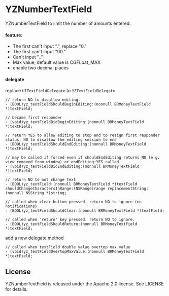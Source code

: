 # YZNumberTextField
YZNumberTextField to limit the number of amounts entered.

#### feature:
* The first can't input ".", replace "0."
* The first can't input "00."
* Can't input ".."
* Max value, default value is CGFLoat_MAX
* enable two decimal places

#### delegate 
replace `UITextFieldDelegate` to `YZTextFieldDelegate`

```
// return NO to disallow editing.
- (BOOL)yz_textFieldShouldBeginEditing:(nonnull BRMoneyTextField *)textField;

// became first responder
- (void)yz_textFieldDidBeginEditing:(nonnull BRMoneyTextField *)textField;

// return YES to allow editing to stop and to resign first responder status. NO to disallow the editing session to end
- (BOOL)yz_textFieldShouldEndEditing:(nonnull BRMoneyTextField *)textField;

// may be called if forced even if shouldEndEditing returns NO (e.g. view removed from window) or endEditing:YES called
- (void)yz_textFieldDidEndEditing:(nonnull BRMoneyTextField *)textField;

// return NO to not change text
- (BOOL)yz_textField:(nonnull BRMoneyTextField *)textField shouldChangeCharactersInRange:(NSRange)range replacementString:(nonnull NSString *)string;

// called when clear button pressed. return NO to ignore (no notifications)
- (BOOL)yz_textFieldShouldClear:(nonnull BRMoneyTextField *)textField;

// called when 'return' key pressed. return NO to ignore.
- (BOOL)yz_textFieldShouldReturn:(nonnull BRMoneyTextField *)textField;
```

add a new delegate method

```
// called when textField double value overtop max value
- (void)yz_textFieldOvertopMaxValue:(nonnull BRMoneyTextField *)textField;
```

## License

YZNumberTextField is released under the Apache 2.0 license. See LICENSE for details.


